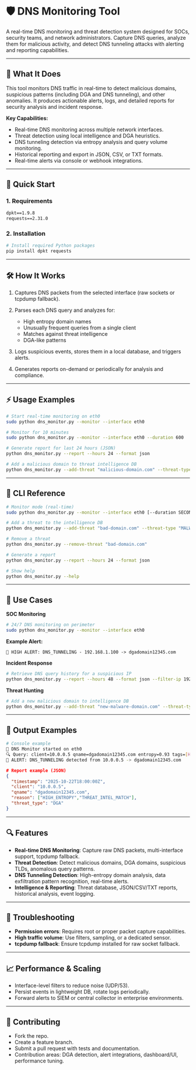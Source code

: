 # 🛡️ DNS Monitoring Tool

A real-time DNS monitoring and threat detection system designed for SOCs, security teams, and network administrators. Capture DNS queries, analyze them for malicious activity, and detect DNS tunneling attacks with alerting and reporting capabilities.

---

## 🎯 What It Does

This tool monitors DNS traffic in real-time to detect malicious domains, suspicious patterns (including DGA and DNS tunneling), and other anomalies. It produces actionable alerts, logs, and detailed reports for security analysis and incident response.

**Key Capabilities:**

* Real-time DNS monitoring across multiple network interfaces.
* Threat detection using local intelligence and DGA heuristics.
* DNS tunneling detection via entropy analysis and query volume monitoring.
* Historical reporting and export in JSON, CSV, or TXT formats.
* Real-time alerts via console or webhook integrations.

---

## 🚀 Quick Start

### 1. Requirements

```txt
dpkt==1.9.8
requests==2.31.0
```

### 2. Installation

```bash
# Install required Python packages
pip install dpkt requests
```

---

## 🛠️ How It Works

1. Captures DNS packets from the selected interface (raw sockets or tcpdump fallback).
2. Parses each DNS query and analyzes for:

   * High entropy domain names
   * Unusually frequent queries from a single client
   * Matches against threat intelligence
   * DGA-like patterns
3. Logs suspicious events, stores them in a local database, and triggers alerts.
4. Generates reports on-demand or periodically for analysis and compliance.

---

## ⚡ Usage Examples

```bash
# Start real-time monitoring on eth0
sudo python dns_monitor.py --monitor --interface eth0

# Monitor for 10 minutes
sudo python dns_monitor.py --monitor --interface eth0 --duration 600

# Generate report for last 24 hours (JSON)
python dns_monitor.py --report --hours 24 --format json

# Add a malicious domain to threat intelligence DB
python dns_monitor.py --add-threat "malicious-domain.com" --threat-type "MALWARE"
```

---

## 🧩 CLI Reference

```bash
# Monitor mode (real-time)
sudo python dns_monitor.py --monitor --interface eth0 [--duration SECONDS] [--output json|csv|txt]

# Add a threat to the intelligence DB
python dns_monitor.py --add-threat "bad-domain.com" --threat-type "MALWARE"

# Remove a threat
python dns_monitor.py --remove-threat "bad-domain.com"

# Generate a report
python dns_monitor.py --report --hours 24 --format json

# Show help
python dns_monitor.py --help
```

---

## 🧪 Use Cases

**SOC Monitoring**

```bash
# 24/7 DNS monitoring on perimeter
sudo python dns_monitor.py --monitor --interface eth0
```

**Example Alert:**

```
🚨 HIGH ALERT: DNS_TUNNELING - 192.168.1.100 -> dgadomain12345.com
```

**Incident Response**

```bash
# Retrieve DNS query history for a suspicious IP
python dns_monitor.py --report --hours 48 --format json --filter-ip 192.168.1.100
```

**Threat Hunting**

```bash
# Add a new malicious domain to intelligence DB
python dns_monitor.py --add-threat "new-malware-domain.com" --threat-type "MALWARE"
```

---

## 🧾 Output Examples

```bash
# Console example
🚀 DNS Monitor started on eth0
🔍 Query: client=10.0.0.5 qname=dgadomain12345.com entropy=0.93 tags=[HIGH_ENTROPY,DNS_TUNNEL]
🚨 ALERT: DNS_TUNNELING detected from 10.0.0.5 -> dgadomain12345.com
```

```json
# Report example (JSON)
{
  "timestamp": "2025-10-22T18:00:00Z",
  "client": "10.0.0.5",
  "qname": "dgadomain12345.com",
  "reason": ["HIGH_ENTROPY","THREAT_INTEL_MATCH"],
  "threat_type": "DGA"
}
```

---

## 🔍 Features

* **Real-time DNS Monitoring**: Capture raw DNS packets, multi-interface support, tcpdump fallback.
* **Threat Detection**: Detect malicious domains, DGA domains, suspicious TLDs, anomalous query patterns.
* **DNS Tunneling Detection**: High-entropy domain analysis, data exfiltration pattern recognition, real-time alerts.
* **Intelligence & Reporting**: Threat database, JSON/CSV/TXT reports, historical analysis, event logging.

---

## 🐞 Troubleshooting

* **Permission errors**: Requires root or proper packet capture capabilities.
* **High traffic volume**: Use filters, sampling, or a dedicated sensor.
* **tcpdump fallback**: Ensure tcpdump installed for raw socket fallback.

---

## 📈 Performance & Scaling

* Interface-level filters to reduce noise (UDP/53).
* Persist events in lightweight DB, rotate logs periodically.
* Forward alerts to SIEM or central collector in enterprise environments.

---

## 🤝 Contributing

* Fork the repo.
* Create a feature branch.
* Submit a pull request with tests and documentation.
* Contribution areas: DGA detection, alert integrations, dashboard/UI, performance tuning.
